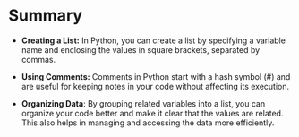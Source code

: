 # Summary

-   **Creating a List:** In Python, you can create a list by specifying a variable name and enclosing the values in square brackets, separated by commas.

-   **Using Comments:** Comments in Python start with a hash symbol (#) and are useful for keeping notes in your code without affecting its execution.

-   **Organizing Data**: By grouping related variables into a list, you can organize your code better and make it clear that the values are related. This also helps in managing and accessing the data more efficiently.
